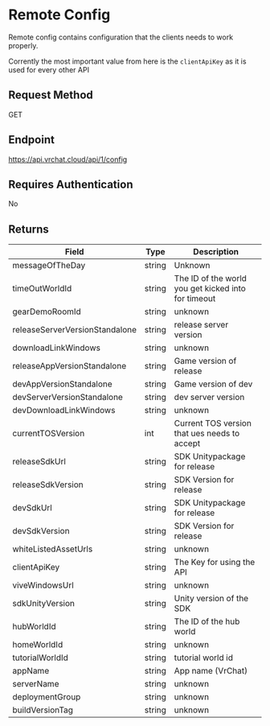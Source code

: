 # Remote Config

Remote config contains configuration that the clients needs to work properly.

Corrently the most important value from here is the `clientApiKey` as it is used for every other API 

## Request Method 
GET

## Endpoint
https://api.vrchat.cloud/api/1/config

## Requires Authentication
No

## Returns

Field | Type | Description
------|------|------------
messageOfTheDay | string | Unknown
timeOutWorldId | string | The ID of the world you get kicked into for timeout
gearDemoRoomId | string | unknown
releaseServerVersionStandalone | string | release server version
downloadLinkWindows | string | unknown
releaseAppVersionStandalone | string | Game version of release
devAppVersionStandalone | string | Game version of dev
devServerVersionStandalone | string | dev server version
devDownloadLinkWindows | string | unknown
currentTOSVersion | int | Current TOS version that ues needs to accept
releaseSdkUrl | string | SDK Unitypackage for release
releaseSdkVersion | string | SDK Version for release
devSdkUrl | string | SDK Unitypackage for release
devSdkVersion | string | SDK Version for release
whiteListedAssetUrls | string | unknown
clientApiKey | string | The Key for using the API
viveWindowsUrl | string | unknown
sdkUnityVersion | string | Unity version of the SDK
hubWorldId | string | The ID of the hub world
homeWorldId | string | unknown
tutorialWorldId | string | tutorial world id
appName | string | App name (VrChat)
serverName | string | unknown
deploymentGroup | string | unknown
buildVersionTag | string | unknown
